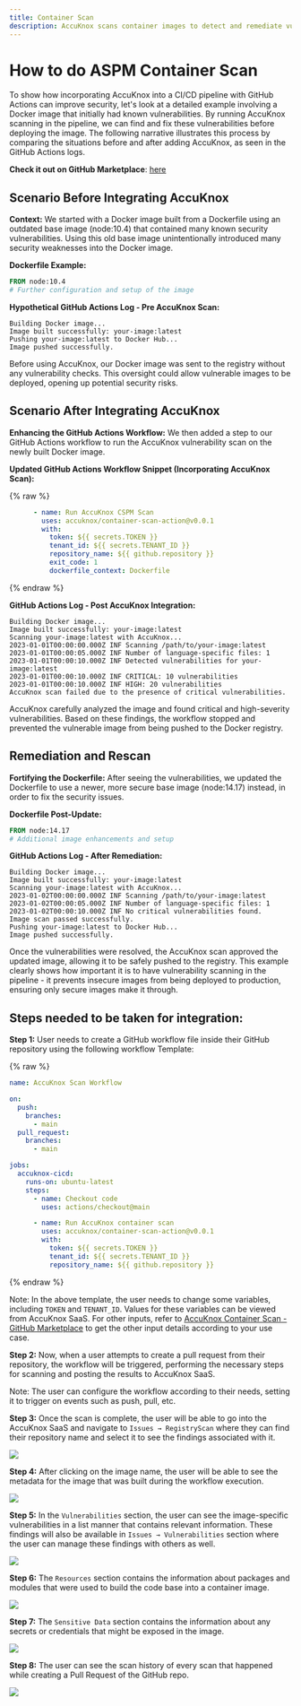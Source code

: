 ```yaml
---
title: Container Scan
description: AccuKnox scans container images to detect and remediate vulnerabilities, ensuring secure and threat-free applications.
---
```


# How to do ASPM Container Scan

To show how incorporating AccuKnox into a CI/CD pipeline with GitHub Actions can improve security, let's look at a detailed example involving a Docker image that initially had known vulnerabilities. By running AccuKnox scanning in the pipeline, we can find and fix these vulnerabilities before deploying the image. The following narrative illustrates this process by comparing the situations before and after adding AccuKnox, as seen in the GitHub Actions logs.

**Check it out on GitHub Marketplace**: [here](https://github.com/marketplace/actions/accuknox-container-scan)

## Scenario Before Integrating AccuKnox

**Context:** We started with a Docker image built from a Dockerfile using an outdated base image (node:10.4) that contained many known security vulnerabilities. Using this old base image unintentionally introduced many security weaknesses into the Docker image.


**Dockerfile Example:**
```dockerfile
FROM node:10.4
# Further configuration and setup of the image
```

**Hypothetical GitHub Actions Log - Pre AccuKnox Scan:**
```
Building Docker image...
Image built successfully: your-image:latest
Pushing your-image:latest to Docker Hub...
Image pushed successfully.
```

Before using AccuKnox, our Docker image was sent to the registry without any vulnerability checks. This oversight could allow vulnerable images to be deployed, opening up potential security risks.

## Scenario After Integrating AccuKnox

**Enhancing the GitHub Actions Workflow:** We then added a step to our GitHub Actions workflow to run the AccuKnox vulnerability scan on the newly built Docker image.

**Updated GitHub Actions Workflow Snippet (Incorporating AccuKnox Scan):**

{% raw %}
```yaml
      - name: Run AccuKnox CSPM Scan
        uses: accuknox/container-scan-action@v0.0.1
        with:
          token: ${{ secrets.TOKEN }}
          tenant_id: ${{ secrets.TENANT_ID }}
          repository_name: ${{ github.repository }}
          exit_code: 1
          dockerfile_context: Dockerfile
```
{% endraw %}

**GitHub Actions Log - Post AccuKnox Integration:**

```
Building Docker image...
Image built successfully: your-image:latest
Scanning your-image:latest with AccuKnox...
2023-01-01T00:00:00.000Z INF Scanning /path/to/your-image:latest
2023-01-01T00:00:05.000Z INF Number of language-specific files: 1
2023-01-01T00:00:10.000Z INF Detected vulnerabilities for your-image:latest
2023-01-01T00:00:10.000Z INF CRITICAL: 10 vulnerabilities
2023-01-01T00:00:10.000Z INF HIGH: 20 vulnerabilities
AccuKnox scan failed due to the presence of critical vulnerabilities.
```

AccuKnox carefully analyzed the image and found critical and high-severity vulnerabilities. Based on these findings, the workflow stopped and prevented the vulnerable image from being pushed to the Docker registry.

## Remediation and Rescan

**Fortifying the Dockerfile:** After seeing the vulnerabilities, we updated the Dockerfile to use a newer, more secure base image (node:14.17) instead, in order to fix the security issues.

**Dockerfile Post-Update:**
```dockerfile
FROM node:14.17
# Additional image enhancements and setup
```

**GitHub Actions Log - After Remediation:**
```
Building Docker image...
Image built successfully: your-image:latest
Scanning your-image:latest with AccuKnox...
2023-01-02T00:00:00.000Z INF Scanning /path/to/your-image:latest
2023-01-02T00:00:05.000Z INF Number of language-specific files: 1
2023-01-02T00:00:10.000Z INF No critical vulnerabilities found.
Image scan passed successfully.
Pushing your-image:latest to Docker Hub...
Image pushed successfully.
```

Once the vulnerabilities were resolved, the AccuKnox scan approved the updated image, allowing it to be safely pushed to the registry. This example clearly shows how important it is to have vulnerability scanning in the pipeline - it prevents insecure images from being deployed to production, ensuring only secure images make it through.

## Steps needed to be taken for integration:

**Step 1:** User needs to create a GitHub workflow file inside their GitHub repository using the following workflow Template:

{% raw %}
```yaml
name: AccuKnox Scan Workflow

on:
  push:
    branches:
      - main
  pull_request:
    branches:
      - main

jobs:
  accuknox-cicd:
    runs-on: ubuntu-latest
    steps:
      - name: Checkout code
        uses: actions/checkout@main

      - name: Run AccuKnox container scan
        uses: accuknox/container-scan-action@v0.0.1
        with:
          token: ${{ secrets.TOKEN }}
          tenant_id: ${{ secrets.TENANT_ID }}
          repository_name: ${{ github.repository }}
```
{% endraw %}

Note: In the above template, the user needs to change some variables, including `TOKEN` and `TENANT_ID`. Values for these variables can be viewed from AccuKnox SaaS. For other inputs, refer to [AccuKnox Container Scan - GitHub Marketplace](https://github.com/marketplace/actions/accuknox-container-scan) to get the other input details according to your use case.

**Step 2:** Now, when a user attempts to create a pull request from their repository, the workflow will be triggered, performing the necessary steps for scanning and posting the results to AccuKnox SaaS.

Note: The user can configure the workflow according to their needs, setting it to trigger on events such as push, pull, etc.

**Step 3:** Once the scan is complete, the user will be able to go into the AccuKnox SaaS and navigate to `Issues → RegistryScan` where they can find their repository name and select it to see the findings associated with it.

![](images/container-scan-images/02.png)

**Step 4:** After clicking on the image name, the user will be able to see the metadata for the image that was built during the workflow execution.

![](images/container-scan-images/03.png)

**Step 5:** In the `Vulnerabilities` section, the user can see the image-specific vulnerabilities in a list manner that contains relevant information. These findings will also be available in `Issues → Vulnerabilities` section where the user can manage these findings with others as well.

![](images/container-scan-images/04.png)

**Step 6:** The `Resources` section contains the information about packages and modules that were used to build the code base into a container image.

![](images/container-scan-images/05.png)

**Step 7:** The `Sensitive Data` section contains the information about any secrets or credentials that might be exposed in the image.

![](images/container-scan-images/06.png)

**Step 8:** The user can see the scan history of every scan that happened while creating a Pull Request of the GitHub repo.

![](images/container-scan-images/07.png)
